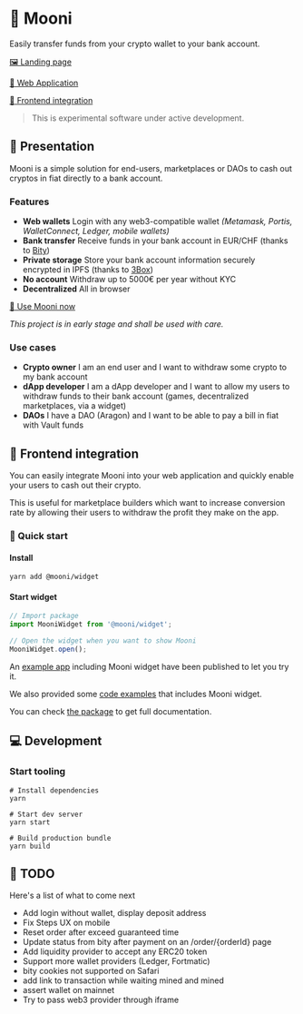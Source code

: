# 🌚 Mooni

Easily transfer funds from your crypto wallet to your bank account.

[🖼 Landing page](https://mooni.launchaco.com)

[🚀 Web Application](https://mooni.now.sh)

[🔮 Frontend integration](#-Frontend-integration)

> This is experimental software under active development.

## 📃 Presentation

Mooni is a simple solution for end-users, marketplaces or DAOs to cash out cryptos in fiat directly to a bank account.

### Features
- **Web wallets** Login with any web3-compatible wallet *(Metamask, Portis, WalletConnect, Ledger, mobile wallets)*
- **Bank transfer** Receive funds in your bank account in EUR/CHF (thanks to [Bity](https://bity.com))
- **Private storage** Store your bank account information securely encrypted in IPFS (thanks to [3Box](https://3box.io))
- **No account** Withdraw up to 5000€ per year without KYC
- **Decentralized** All in browser

[🚀 Use Mooni now](https://mooni.now.sh)

*This project is in early stage and shall be used with care.*

### Use cases
- **Crypto owner** I am an end user and I want to withdraw some crypto to my bank account
- **dApp developer** I am a dApp developer and I want to allow my users to withdraw funds to their bank account (games, decentralized marketplaces, via a widget)
- **DAOs** I have a DAO (Aragon) and I want to be able to pay a bill in fiat with Vault funds

## 🔮 Frontend integration

You can easily integrate Mooni into your web application and quickly enable your users to cash out their crypto.

This is useful for marketplace builders which want to increase conversion rate by allowing their users to withdraw the profit they make on the app.


### 🎁 Quick start

#### Install

`yarn add @mooni/widget`
 
#### Start widget

```js
// Import package
import MooniWidget from '@mooni/widget';

// Open the widget when you want to show Mooni
MooniWidget.open();
```

An [example app](https://mooni-host-iframe.now.sh/) including Mooni widget have been published to let you try it.

We also provided some [code examples](host-example) that includes Mooni widget.

You can check [the package](packages/widget) to get full documentation.

## 💻 Development

### Start tooling

```
# Install dependencies
yarn

# Start dev server
yarn start

# Build production bundle
yarn build
```

## 💭 TODO

Here's a list of what to come next

- Add login without wallet, display deposit address
- Fix Steps UX on mobile
- Reset order after exceed guaranteed time
- Update status from bity after payment on an /order/{orderId} page
- Add liquidity provider to accept any ERC20 token
- Support more wallet providers (Ledger, Fortmatic)
- bity cookies not supported on Safari
- add link to transaction while waiting mined and mined
- assert wallet on mainnet
- Try to pass web3 provider through iframe
